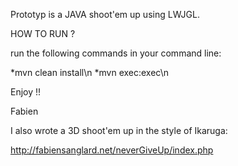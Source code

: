 Prototyp is a JAVA shoot'em up using LWJGL.

HOW TO RUN ?

run the following commands in your command line:

*mvn clean install\n
*mvn exec:exec\n

Enjoy !!

Fabien

I also wrote a 3D shoot'em up in the style of Ikaruga:

http://fabiensanglard.net/neverGiveUp/index.php

